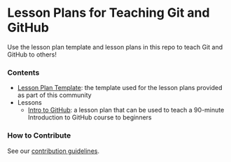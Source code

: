 # Lesson Plans for Teaching Git and GitHub

Use the lesson plan template and lesson plans in this repo to teach Git and GitHub to others!

### Contents

- [Lesson Plan Template](lesson-plan-template.md): the template used for the lesson plans provided as part of this community
- Lessons
  - [Intro to GitHub](lessons/intro-to-github.md): a lesson plan that can be used to teach a 90-minute Introduction to GitHub course to beginners

### How to Contribute

See our [contribution guidelines](CONTRIBUTING.md).
